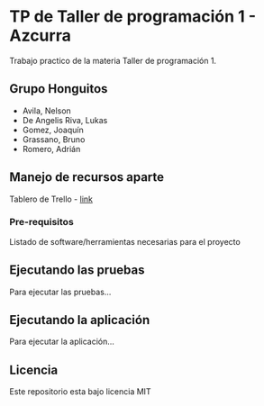 # TP de Taller de programación 1 - Azcurra
    
Trabajo practico de la materia Taller de programación 1.
  
## Grupo Honguitos
* Avila, Nelson
* De Angelis Riva, Lukas
* Gomez, Joaquín
* Grassano, Bruno
* Romero, Adrián

## Manejo de recursos aparte

Tablero de Trello - [link](https://trello.com/b/sdukQHiL/tp-taller)

### Pre-requisitos
Listado de software/herramientas necesarias para el proyecto

## Ejecutando las pruebas
Para ejecutar las pruebas...

## Ejecutando la aplicación
Para ejecutar la aplicación...

## Licencia
Este repositorio esta bajo licencia MIT